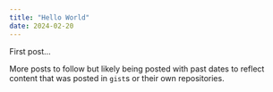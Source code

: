```yaml
---
title: "Hello World"
date: 2024-02-20
---
```


First post...

More posts to follow but likely being posted with past dates to reflect content that was posted in `gist`s or their own repositories.

